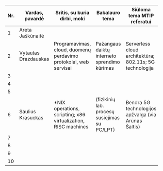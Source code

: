 | Nr. | Vardas, pavardė      | Sritis, su kuria dirbi, moki                                     | Bakalauro tema                                | Siūloma tema MTIP referatui                                                        |
|-----|----------------------|------------------------------------------------------------------|-----------------------------------------------|------------------------------------------------------------------------------------|
|   1 | Areta Jaškūnaitė     |
|   2 | Vytautas Drazdauskas | Programavimas, cloud, duomenų perdavimo protokolai, web servisai | Pažangaus daiktų interneto sprendimo kūrimas  | Serverless cloud architektūra; 802.11s; 5G technologija                            |
|   3 | 
|   4 | 
|   5 | 
|   6 | Saulius Krasuckas    | \*NIX operations, scripting; x86 virtualization, RISC machines   | (fizikinių lab. procesų susiejimas su PC/LPT) | Bendra 5G technologijos apžvalga (via Arūnas Šaltis)                               |
|   7 | 
|   8 | 
|   9 | 
|  10 | 
